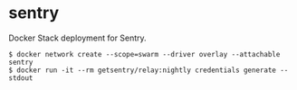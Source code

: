 # sentry
Docker Stack deployment for Sentry.

```
$ docker network create --scope=swarm --driver overlay --attachable sentry
$ docker run -it --rm getsentry/relay:nightly credentials generate --stdout
```
